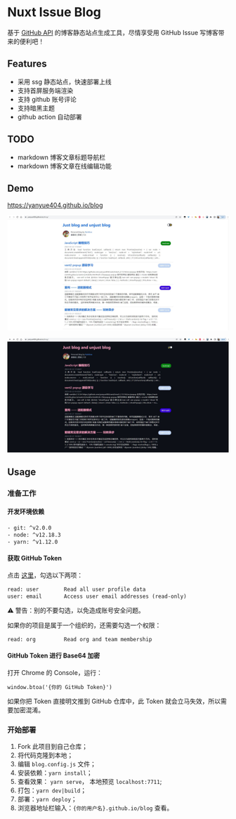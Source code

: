 # Nuxt Issue Blog

基于 [GitHub API](https://docs.github.com/en/rest/issues/issues) 的博客静态站点生成工具，尽情享受用 GitHub Issue 写博客带来的便利吧！

## Features

- 采用 ssg 静态站点，快速部署上线
- 支持首屏服务端渲染
- 支持 github 账号评论
- 支持暗黑主题
- github action 自动部署

## TODO

- markdown 博客文章标题导航栏
- markdown 博客文章在线编辑功能

## Demo

https://yanyue404.github.io/blog

![](./assets/light.jpg)

![](./assets/dark.jpg)

## Usage

### 准备工作

#### 开发环境依赖

```
- git: ^v2.0.0
- node: ^v12.18.3
- yarn: ^v1.12.0
```

#### 获取 GitHub Token

点击 [这里](https://github.com/settings/tokens/new)，勾选以下两项：

```
read: user        Read all user profile data
user: email       Access user email addresses (read-only)
```

⚠️ 警告️：别的不要勾选，以免造成账号安全问题。

如果你的项目是属于一个组织的，还需要勾选一个权限：

```
read: org         Read org and team membership
```

#### GitHub Token 进行 Base64 加密

打开 Chrome 的 Console，运行：

```
window.btoa('{你的 GitHub Token}')
```

如果你把 Token 直接明文推到 GitHub 仓库中，此 Token 就会立马失效，所以需要加密混淆。

### 开始部署

1. Fork 此项目到自己仓库；
2. 将代码克隆到本地；
3. 编辑 `blog.config.js` 文件；
4. 安装依赖：`yarn install`；
5. 查看效果： `yarn serve`， 本地预览 `localhost:7711`;
6. 打包：`yarn dev|build`；
7. 部署：`yarn deploy`；
8. 浏览器地址栏输入：`{你的用户名}.github.io/blog` 查看。
